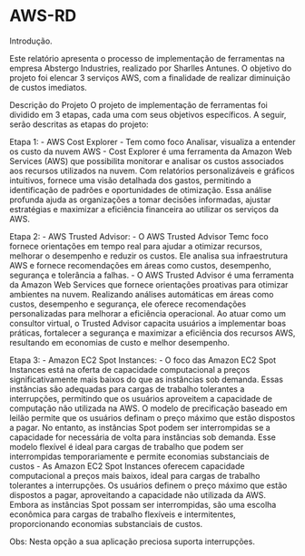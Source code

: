 # AWS-RD

Introdução.

Este relatório apresenta o processo de implementação de ferramentas na empresa Abstergo Industries, realizado por Sharlles Antunes. O objetivo do projeto foi elencar 3 serviços AWS, com a finalidade de realizar diminuição de custos imediatos.

Descrição do Projeto
O projeto de implementação de ferramentas foi dividido em 3 etapas, cada uma com seus objetivos específicos. A seguir, serão descritas as etapas do projeto:

Etapa 1: - AWS Cost Explorer - Tem como foco Analisar, visualiza a entender os custo da nuvem AWS - Cost Explorer é uma ferramenta da Amazon Web Services (AWS) que possibilita monitorar e analisar os custos associados aos recursos utilizados na nuvem. Com relatórios personalizáveis e gráficos intuitivos, fornece uma visão detalhada dos gastos, permitindo a identificação de padrões e oportunidades de otimização. Essa análise profunda ajuda as organizações a tomar decisões informadas, ajustar estratégias e maximizar a eficiência financeira ao utilizar os serviços da AWS.

Etapa 2: - AWS Trusted Advisor: - O AWS Trusted Advisor Temc foco fornece orientações em tempo real para ajudar a otimizar recursos, melhorar o desempenho e reduzir os custos. Ele analisa sua infraestrutura AWS e fornece recomendações em áreas como custos, desempenho, segurança e tolerância a falhas. - O AWS Trusted Advisor é uma ferramenta da Amazon Web Services que fornece orientações proativas para otimizar ambientes na nuvem. Realizando análises automáticas em áreas como custos, desempenho e segurança, ele oferece recomendações personalizadas para melhorar a eficiência operacional. Ao atuar como um consultor virtual, o Trusted Advisor capacita usuários a implementar boas práticas, fortalecer a segurança e maximizar a eficiência dos recursos AWS, resultando em economias de custo e melhor desempenho.

Etapa 3: - Amazon EC2 Spot Instances: - O foco das Amazon EC2 Spot Instances está na oferta de capacidade computacional a preços significativamente mais baixos do que as instâncias sob demanda. Essas instâncias são adequadas para cargas de trabalho tolerantes a interrupções, permitindo que os usuários aproveitem a capacidade de computação não utilizada na AWS. O modelo de precificação baseado em leilão permite que os usuários definam o preço máximo que estão dispostos a pagar. No entanto, as instâncias Spot podem ser interrompidas se a capacidade for necessária de volta para instâncias sob demanda. Esse modelo flexível é ideal para cargas de trabalho que podem ser interrompidas temporariamente e permite economias substanciais de custos - As Amazon EC2 Spot Instances oferecem capacidade computacional a preços mais baixos, ideal para cargas de trabalho tolerantes a interrupções. Os usuários definem o preço máximo que estão dispostos a pagar, aproveitando a capacidade não utilizada da AWS. Embora as instâncias Spot possam ser interrompidas, são uma escolha econômica para cargas de trabalho flexíveis e intermitentes, proporcionando economias substanciais de custos.

Obs: Nesta opção a sua aplicação preciosa suporta interrupções.




